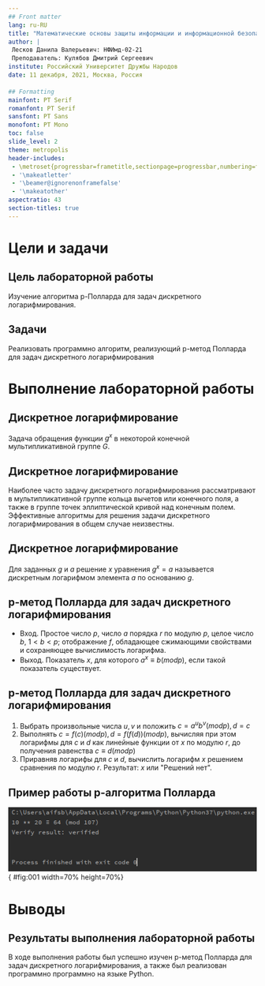 ```yaml
---
## Front matter
lang: ru-RU
title: "Математические основы защиты информации и информационной безопасности. Лабораторная работа №7. Дискретное логарифмирование в конечном поле"
author: |
 Лесков Данила Валерьевич: НФИмд-02-21  
 Преподаватель: Кулябов Дмитрий Сергеевич
institute: Российский Университет Дружбы Народов
date: 11 декабря, 2021, Москва, Россия

## Formatting
mainfont: PT Serif
romanfont: PT Serif
sansfont: PT Sans
monofont: PT Mono
toc: false
slide_level: 2
theme: metropolis
header-includes: 
 - \metroset{progressbar=frametitle,sectionpage=progressbar,numbering=fraction}
 - '\makeatletter'
 - '\beamer@ignorenonframefalse'
 - '\makeatother'
aspectratio: 43
section-titles: true
---
```


# Цели и задачи

## Цель лабораторной работы

Изучение алгоритма p-Полларда для задач дискретного логарифмирования.

## Задачи

Реализовать программно алгоритм, реализующий p-метод Полларда для задач дискретного логарифмирования

# Выполнение лабораторной работы

## Дискретное логарифмирование

Задача обращения функции $g^{x}$ в некоторой конечной мультипликативной группе $G$.

## Дискретное логарифмирование

Наиболее часто задачу дискретного логарифмирования рассматривают в мультипликативной группе кольца вычетов или конечного поля, а также в группе точек эллиптической кривой над конечным полем. Эффективные алгоритмы для решения задачи дискретного логарифмирования в общем случае неизвестны.

## Дискретное логарифмирование

Для заданных $g$ и $a$ решение $x$ уравнения $g^{x}=a$ называется дискретным логарифмом элемента $a$ по основанию $g$.

## p-метод Полларда для задач дискретного логарифмирования

* Вход. Простое число $p$, число $a$ порядка $r$ по модулю $p$, целое число $b$, $1<b<p$; отображение $f$, обладающее сжимающими свойствами и сохраняющее вычислимость логарифма.
* Выход. Показатель $x$, для которого $a^{x} ≡ b (mod p)$, если такой показатель существует.

## p-метод Полларда для задач дискретного логарифмирования

1. Выбрать произвольные числа $u,v$ и положить $c = a^{u}b^{v}(mod p), d = c$
2. Выполнять $c = f(c)(mod p), d = f(f(d))(mod p)$, вычисляя при этом логарифмы для $c$ и $d$ как линейные функции от $x$ по модулю $r$, до получения равенства $c ≡ d (mod p)$
3. Приравняв логарифы для $c$ и $d$, вычислить логарифм $x$ решением сравнения по модулю $r$. Результат: $x$ или "Решений нет".

## Пример работы p-алгоритма Полларда

![Пример работы p-алгоритма Полларда](image/1.png){ #fig:001 width=70% height=70%}

# Выводы

## Результаты выполнения лабораторной работы

В ходе выполнения работы был успешно изучен p-метод Полларда для задач дискретного логарифмирования, а также был реализован программно программно на языке Python.